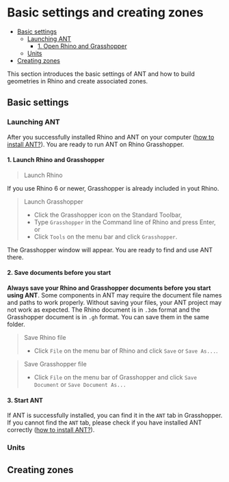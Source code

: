 # Basic settings and creating zones

<!--ts-->
 - [Basic settings](#basic-settings)
    - [Launching ANT](#launching-ant)
      - [1. Open Rhino and Grasshopper](#1-open-rhino-and-grasshopper)
    - [Units](#units)
 - [Creating zones](#creating-zones)
<!--te-->

This section introduces the basic settings of ANT and how to build geometries in Rhino and create associated zones.

## Basic settings
### Launching ANT
After you successfully installed Rhino and ANT on your computer ([how to install ANT?](../README.md#installation)). You are ready to run ANT on Rhino Grasshopper. 

#### 1. Launch Rhino and Grasshopper
 > Launch Rhino

If you use Rhino 6 or newer, Grasshopper is already included in yout Rhino.

 > Launch Grasshopper
 > - Click the Grasshopper icon on the Standard Toolbar,
 > - Type `Grasshopper` in the Command line of Rhino and press Enter, or
 > - Click `Tools` on the menu bar and click `Grasshopper`.

The Grasshopper window will appear. You are ready to find and use ANT there.

#### 2. Save documents before you start
**Always save your Rhino and Grasshopper documents before you start using ANT**. Some components in ANT may require the document file names and paths to work properly. Without saving your files, your ANT project may not work as expected. The Rhino document is in `.3dm` format and the Grasshopper document is in `.gh` format. You can save them in the same folder.

 > Save Rhino file
 > - Click `File` on the menu bar of Rhino and click `Save` or `Save As...`.
 
 > Save Grasshopper file
 > - Click `File` on the menu bar of Grasshopper and click `Save Document` or `Save Document As...`

#### 3. Start ANT
If ANT is successfully installed, you can find it in the `ANT` tab in Grasshopper. If you cannot find the `ANT` tab, please check if you have installed ANT correctly ([how to install ANT?](../README.md#installation)).

### Units


## Creating zones